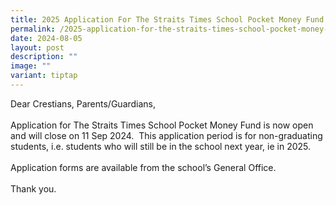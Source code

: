 ```yaml
---
title: 2025 Application For The Straits Times School Pocket Money Fund
permalink: /2025-application-for-the-straits-times-school-pocket-money-fund/
date: 2024-08-05
layout: post
description: ""
image: ""
variant: tiptap
---
```

<p>Dear Crestians, Parents/Guardians,
<br>
<br>Application for The Straits Times School Pocket Money Fund is now open
and will close on 11 Sep 2024. &nbsp;This application period is for non-graduating
students, i.e. students who will still be in the school next year, ie in
2025.&nbsp;
<br>
<br>Application forms are available from the school’s General Office.
<br>
<br>Thank you.</p>